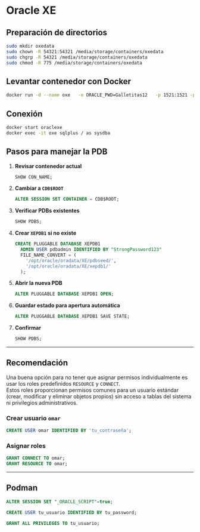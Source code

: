 # Oracle XE

## Preparación de directorios
```bash
sudo mkdir oxedata
sudo chown -R 54321:54321 /media/storage/containers/oxedata
sudo chgrp -R 54321 /media/storage/containers/oxedata
sudo chmod -R 775 /media/storage/containers/oxedata
```

## Levantar contenedor con Docker
```bash
docker run -d --name oxe   -e ORACLE_PWD=Galletitas12   -p 1521:1521 -p 5500:5500   -v /media/storage/containers/oxedata:/opt/oracle/oradata   container-registry.oracle.com/database/express:latest
```

## Conexión
```bash
docker start oraclexe
docker exec -it oxe sqlplus / as sysdba
```

## Pasos para manejar la PDB

1. **Revisar contenedor actual**
   ```sql
   SHOW CON_NAME;
   ```

2. **Cambiar a `CDB$ROOT`**
   ```sql
   ALTER SESSION SET CONTAINER = CDB$ROOT;
   ```

3. **Verificar PDBs existentes**
   ```sql
   SHOW PDBS;
   ```

4. **Crear `XEPDB1` si no existe**
   ```sql
   CREATE PLUGGABLE DATABASE XEPDB1 
     ADMIN USER pdbadmin IDENTIFIED BY "StrongPassword123"
     FILE_NAME_CONVERT = (
       '/opt/oracle/oradata/XE/pdbseed/',
       '/opt/oracle/oradata/XE/xepdb1/'
     );
   ```

5. **Abrir la nueva PDB**
   ```sql
   ALTER PLUGGABLE DATABASE XEPDB1 OPEN;
   ```

6. **Guardar estado para apertura automática**
   ```sql
   ALTER PLUGGABLE DATABASE XEPDB1 SAVE STATE;
   ```

7. **Confirmar**
   ```sql
   SHOW PDBS;
   ```

---

## Recomendación
Una buena opción para no tener que asignar permisos individualmente es usar los roles predefinidos `RESOURCE` y `CONNECT`.  
Estos roles proporcionan permisos comunes para un usuario estándar (crear, modificar y eliminar objetos propios) sin acceso a tablas del sistema ni privilegios administrativos.

### Crear usuario `omar`
```sql
CREATE USER omar IDENTIFIED BY 'tu_contraseña';
```

### Asignar roles
```sql
GRANT CONNECT TO omar;
GRANT RESOURCE TO omar;
```

---

## Podman

```sql
ALTER SESSION SET "_ORACLE_SCRIPT"=true;

CREATE USER tu_usuario IDENTIFIED BY tu_password;

GRANT ALL PRIVILEGES TO tu_usuario;
```
